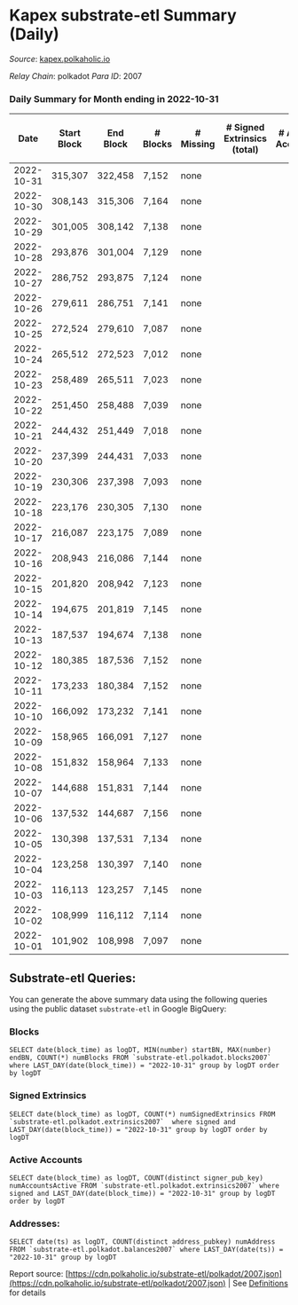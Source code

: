 # Kapex substrate-etl Summary (Daily)

_Source_: [kapex.polkaholic.io](https://kapex.polkaholic.io)

*Relay Chain*: polkadot
*Para ID*: 2007



### Daily Summary for Month ending in 2022-10-31


| Date | Start Block | End Block | # Blocks | # Missing | # Signed Extrinsics (total) | # Active Accounts | # Addresses with Balances | # Events | # Transfers | # XCM Transfers In | # XCM Transfers Out |
| ---- | ----------- | --------- | -------- | --------- | --------------------------- | ----------------- | ------------------------- | -------- | ----------- | ------------------ | ------------------- |
| 2022-10-31 | 315,307 | 322,458 | 7,152 | none  |  |  | 3 | 14,308 |   |   |   |
| 2022-10-30 | 308,143 | 315,306 | 7,164 | none  |  |  |  | 14,332 |   |   |   |
| 2022-10-29 | 301,005 | 308,142 | 7,138 | none  |  |  |  | 14,280 |   |   |   |
| 2022-10-28 | 293,876 | 301,004 | 7,129 | none  |  |  |  | 14,262 |   |   |   |
| 2022-10-27 | 286,752 | 293,875 | 7,124 | none  |  |  |  | 14,252 |   |   |   |
| 2022-10-26 | 279,611 | 286,751 | 7,141 | none  |  |  |  | 14,286 |   |   |   |
| 2022-10-25 | 272,524 | 279,610 | 7,087 | none  |  |  |  | 14,178 |   |   |   |
| 2022-10-24 | 265,512 | 272,523 | 7,012 | none  |  |  |  | 14,028 |   |   |   |
| 2022-10-23 | 258,489 | 265,511 | 7,023 | none  |  |  |  | 14,050 |   |   |   |
| 2022-10-22 | 251,450 | 258,488 | 7,039 | none  |  |  |  | 14,082 |   |   |   |
| 2022-10-21 | 244,432 | 251,449 | 7,018 | none  |  |  |  | 14,040 |   |   |   |
| 2022-10-20 | 237,399 | 244,431 | 7,033 | none  |  |  |  | 14,070 |   |   |   |
| 2022-10-19 | 230,306 | 237,398 | 7,093 | none  |  |  |  | 14,190 |   |   |   |
| 2022-10-18 | 223,176 | 230,305 | 7,130 | none  |  |  |  | 14,264 |   |   |   |
| 2022-10-17 | 216,087 | 223,175 | 7,089 | none  |  |  |  | 14,181 |   |   |   |
| 2022-10-16 | 208,943 | 216,086 | 7,144 | none  |  |  |  | 14,292 |   |   |   |
| 2022-10-15 | 201,820 | 208,942 | 7,123 | none  |  |  |  | 14,250 |   |   |   |
| 2022-10-14 | 194,675 | 201,819 | 7,145 | none  |  |  |  | 14,294 |   |   |   |
| 2022-10-13 | 187,537 | 194,674 | 7,138 | none  |  |  |  | 14,280 |   |   |   |
| 2022-10-12 | 180,385 | 187,536 | 7,152 | none  |  |  |  | 14,308 |   |   |   |
| 2022-10-11 | 173,233 | 180,384 | 7,152 | none  |  |  |  | 14,308 |   |   |   |
| 2022-10-10 | 166,092 | 173,232 | 7,141 | none  |  |  |  | 14,286 |   |   |   |
| 2022-10-09 | 158,965 | 166,091 | 7,127 | none  |  |  |  | 14,258 |   |   |   |
| 2022-10-08 | 151,832 | 158,964 | 7,133 | none  |  |  |  | 14,270 |   |   |   |
| 2022-10-07 | 144,688 | 151,831 | 7,144 | none  |  |  |  | 14,292 |   |   |   |
| 2022-10-06 | 137,532 | 144,687 | 7,156 | none  |  |  |  | 14,316 |   |   |   |
| 2022-10-05 | 130,398 | 137,531 | 7,134 | none  |  |  |  | 14,272 |   |   |   |
| 2022-10-04 | 123,258 | 130,397 | 7,140 | none  |  |  |  | 14,282 |   |   |   |
| 2022-10-03 | 116,113 | 123,257 | 7,145 | none  |  |  |  | 14,294 |   |   |   |
| 2022-10-02 | 108,999 | 116,112 | 7,114 | none  |  |  |  | 14,232 |   |   |   |
| 2022-10-01 | 101,902 | 108,998 | 7,097 | none  |  |  |  | 14,198 |   |   |   |

## Substrate-etl Queries:
You can generate the above summary data using the following queries using the public dataset `substrate-etl` in Google BigQuery:


### Blocks
```
SELECT date(block_time) as logDT, MIN(number) startBN, MAX(number) endBN, COUNT(*) numBlocks FROM `substrate-etl.polkadot.blocks2007`  where LAST_DAY(date(block_time)) = "2022-10-31" group by logDT order by logDT
```


### Signed Extrinsics
```
SELECT date(block_time) as logDT, COUNT(*) numSignedExtrinsics FROM `substrate-etl.polkadot.extrinsics2007`  where signed and LAST_DAY(date(block_time)) = "2022-10-31" group by logDT order by logDT
```


### Active Accounts
```
SELECT date(block_time) as logDT, COUNT(distinct signer_pub_key) numAccountsActive FROM `substrate-etl.polkadot.extrinsics2007` where signed and LAST_DAY(date(block_time)) = "2022-10-31" group by logDT order by logDT
```


### Addresses:
```
SELECT date(ts) as logDT, COUNT(distinct address_pubkey) numAddress FROM `substrate-etl.polkadot.balances2007` where LAST_DAY(date(ts)) = "2022-10-31" group by logDT
```



Report source: [https://cdn.polkaholic.io/substrate-etl/polkadot/2007.json](https://cdn.polkaholic.io/substrate-etl/polkadot/2007.json) | See [Definitions](/DEFINITIONS.md) for details
